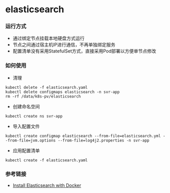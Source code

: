 # elasticsearch

### 运行方式
- 通过绑定节点挂载本地硬盘方式运行
- 节点之间通过宿主机IP进行通信，不再单独绑定服务
- 配置清单没有采用StatefulSet方式，直接采用Pod部署以方便单节点修改

### 如何使用
- 清理
```
kubectl delete -f elasticsearch.yaml
kubectl delete configmaps elasticsearch -n svr-app
rm -rf /data/k8s-pv/elasticsearch
```
- 创建命名空间
```
kubectl create ns svr-app
```
- 导入配置文件
```
kubectl create configmap elasticsearch --from-file=elasticsearch.yml --from-file=jvm.options --from-file=log4j2.properties -n svr-app
```
- 应用配置清单
```
kubectl create -f elasticsearch.yaml
```

### 参考链接
- [Install Elasticsearch with Docker](https://www.elastic.co/guide/en/elasticsearch/reference/7.9/docker.html)
